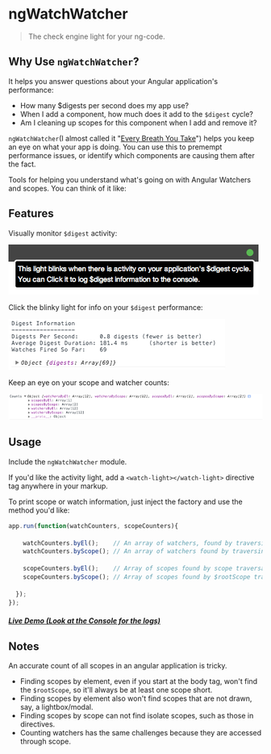 # ngWatchWatcher

> The check engine light for your ng-code.


## Why Use `ngWatchWatcher`?

It helps you answer questions about your Angular application's performance:

* How many $digests per second does my app use?
* When I add a component, how much does it add to the `$digest` cycle?
* Am I cleaning up scopes for this component when I add and remove it?

`ngWatchWatcher`(I almost called it "[Every Breath You Take](https://www.youtube.com/results?search_query=every+breath+you+take)") helps you keep an eye on what your app is doing.
You can use this to premempt performance issues, or identify which components are causing them after the fact.

Tools for helping you understand what's going on with Angular Watchers and scopes. You can think of it like:

## Features

Visually monitor `$digest` activity:

![$digest activity light](/screenshot2.png?raw=true)

Click the blinky light for info on your `$digest` performance:

![$digest activity light](/screenshot3.png?raw=true)

Keep an eye on your scope and watcher counts:

![Counts logged to console](/screenshot1.png?raw=true)


## Usage

Include the `ngWatchWatcher` module.

If you'd like the activity light, add a `<watch-light></watch-light>` directive tag anywhere in your markup.

To print scope or watch information, just inject the factory and use the method you'd like:

```javascript
app.run(function(watchCounters, scopeCounters){

    watchCounters.byEl();    // An array of watchers, found by traversing elements
    watchCounters.byScope(); // An array of watchers found by traversing from $rootScope

    scopeCounters.byEl();    // Array of scopes found by scope traversal
    scopeCounters.byScope(); // Array of scopes found by $rootScope traversal

  });
});
```

##### [Live Demo (Look at the Console for the logs)](http://simpleascouldbe.github.io/ngWatchWatcher/)

## Notes

An accurate count of all scopes in an angular application is tricky.

* Finding scopes by element, even if you start at the body tag, won't find the `$rootScope`, so it'll always be at least one scope short.
* Finding scopes by element also won't find scopes that are not drawn, say, a lightbox/modal.
* Finding scopes by scope can not find isolate scopes, such as those in directives.
* Counting watchers has the same challenges because they are accessed through scope.
